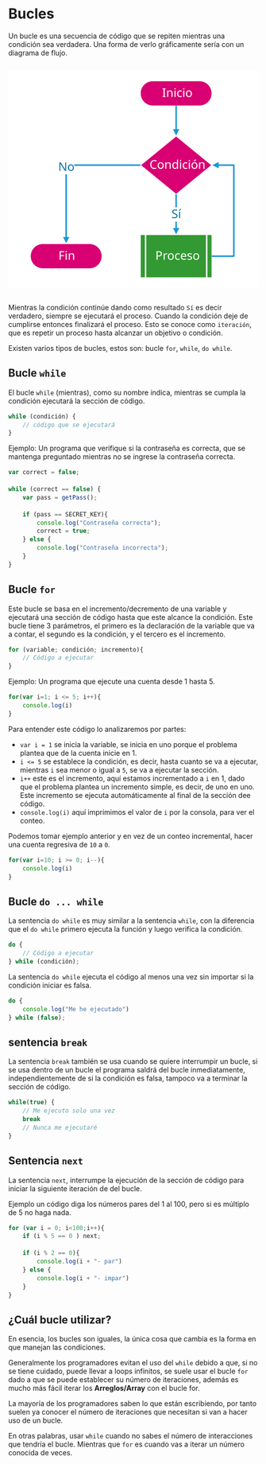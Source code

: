 # Bucles

Un bucle es una secuencia de código que se repiten mientras una condición sea verdadera. Una forma de verlo gráficamente sería con un diagrama de flujo.

<div style="display: flex; justify-content: center;">

![Loop](./assets/03-loop.svg)

</div>

Mientras la condición continúe dando como resultado `Sí` es decir verdadero, siempre se ejecutará el proceso. Cuando la condición deje de cumplirse entonces finalizará el proceso. Esto se conoce como `iteración`, que es repetir un proceso hasta alcanzar un objetivo o condición.

Existen varios tipos de bucles, estos son: bucle `for`, `while`, `do while`.

## Bucle `while`

El bucle `while` (mientras), como su nombre indica, mientras se cumpla la condición ejecutará la sección de código.

```js
while (condición) {
    // código que se ejecutará
}
```

Ejemplo: Un programa que verifique si la contraseña es correcta, que se mantenga preguntado mientras no se ingrese la contraseña correcta.

```js
var correct = false;

while (correct == false) {
    var pass = getPass();

    if (pass == SECRET_KEY){
        console.log("Contraseña correcta");
        correct = true;
    } else {
        console.log("Contraseña incorrecta");
    }
}
```

## Bucle `for`

Este bucle se basa en el incremento/decremento de una variable y ejecutará una sección de código hasta que este alcance la condición. Este bucle tiene 3 parámetros, el primero es la declaración de la variable que va a contar, el segundo es la condición, y el tercero es el incremento.

```js
for (variable; condición; incremento){
    // Código a ejecutar
}
```

Ejemplo: Un programa que ejecute una cuenta desde 1 hasta 5.

```js
for(var i=1; i <= 5; i++){
    console.log(i)
}
```

Para entender este código lo analizaremos por partes:

- `var i = 1` se inicia la variable, se inicia en uno porque el problema plantea que de la cuenta inicie en 1.
- `i <= 5` se establece la condición, es decir, hasta cuanto se va a ejecutar, mientras `i` sea menor o igual a `5`, se va a ejecutar la sección.
- `i++` este es el incremento, aquí estamos incrementado a `i` en 1, dado que el problema plantea un incremento simple, es decir, de uno en uno. Este incremento se ejecuta automáticamente al final de la sección dee código.
- `console.log(i)` aquí imprimimos el valor de `i` por la consola, para ver el conteo.

Podemos tomar ejemplo anterior y en vez de un conteo incremental, hacer una cuenta regresiva de `10` a `0`.

```js
for(var i=10; i >= 0; i--){
    console.log(i)
}
```

## Bucle `do ... while`

La sentencia `do while` es muy similar a la sentencia `while`, con la diferencia que el `do while` primero ejecuta la función y luego verifica la condición.

```js
do {
    // Código a ejecutar
} while (condición);
```

La sentencia `do while` ejecuta el código al menos una vez sin importar si la condición iniciar es falsa.

```js
do {
    console.log("Me he ejecutado")
} while (false);
```

## sentencia `break`

La sentencia `break` también se usa cuando se quiere interrumpir un bucle, si se usa dentro de un bucle el programa saldrá del bucle inmediatamente, independientemente de si la condición es falsa, tampoco va a terminar la sección de código.

```js
while(true) {
    // Me ejecuto solo una vez
    break
    // Nunca me ejecutaré
}
```

## Sentencia `next`

La sentencia `next`, interrumpe la ejecución de la sección de código para iniciar la siguiente iteración de del bucle.

Ejemplo un código diga los números pares del 1 al 100, pero si es múltiplo de 5 no haga nada.

```js
for (var i = 0; i<100;i++){
    if (i % 5 == 0 ) next;

    if (i % 2 == 0){
        console.log(i + "- par")
    } else {
        console.log(i + "- impar")
    }
}
```

## ¿Cuál bucle utilizar?

En esencia, los bucles son iguales, la única cosa que cambia es la forma en que manejan las condiciones.

Generalmente los programadores evitan el uso del `while` debido a que, si no se tiene cuidado, puede llevar a loops infinitos, se suele usar el bucle `for` dado a que se puede establecer su número de iteraciones, además es mucho más fácil iterar los **Arreglos/Array** con el bucle for.

La mayoría de los programadores saben lo que están escribiendo, por tanto suelen ya conocer el número de iteraciones que necesitan si van a hacer uso de un bucle.

En otras palabras, usar `while` cuando no sabes el número de interacciones que tendría el bucle. Mientras que `for` es cuando vas a iterar un número conocida de veces.